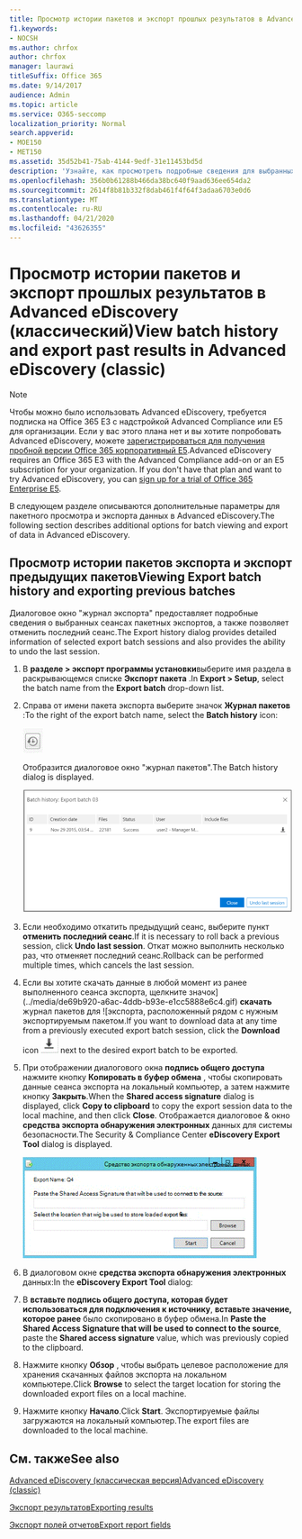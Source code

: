 ```yaml
---
title: Просмотр истории пакетов и экспорт прошлых результатов в Advanced eDiscovery
f1.keywords:
- NOCSH
ms.author: chrfox
author: chrfox
manager: laurawi
titleSuffix: Office 365
ms.date: 9/14/2017
audience: Admin
ms.topic: article
ms.service: O365-seccomp
localization_priority: Normal
search.appverid:
- MOE150
- MET150
ms.assetid: 35d52b41-75ab-4144-9edf-31e11453bd5d
description: 'Узнайте, как просмотреть подробные сведения для выбранных сеансов пакетного экспорта и как отменить последний сеанс экспорта в Advanced eDiscovery.  '
ms.openlocfilehash: 356b0b61288b466da38bc640f9aad636ee654da2
ms.sourcegitcommit: 2614f8b81b332f8dab461f4f64f3adaa6703e0d6
ms.translationtype: MT
ms.contentlocale: ru-RU
ms.lasthandoff: 04/21/2020
ms.locfileid: "43626355"
---
```

# <a name="view-batch-history-and-export-past-results-in-advanced-ediscovery-classic"></a><span data-ttu-id="b7c88-103">Просмотр истории пакетов и экспорт прошлых результатов в Advanced eDiscovery (классический)</span><span class="sxs-lookup"><span data-stu-id="b7c88-103">View batch history and export past results in Advanced eDiscovery (classic)</span></span>

> [!NOTE]
> <span data-ttu-id="b7c88-p101">Чтобы можно было использовать Advanced eDiscovery, требуется подписка на Office 365 E3 с надстройкой Advanced Compliance или E5 для организации. Если у вас этого плана нет и вы хотите попробовать Advanced eDiscovery, можете [зарегистрироваться для получения пробной версии Office 365 корпоративный E5](https://go.microsoft.com/fwlink/p/?LinkID=698279).</span><span class="sxs-lookup"><span data-stu-id="b7c88-p101">Advanced eDiscovery requires an Office 365 E3 with the Advanced Compliance add-on or an E5 subscription for your organization. If you don't have that plan and want to try Advanced eDiscovery, you can [sign up for a trial of Office 365 Enterprise E5](https://go.microsoft.com/fwlink/p/?LinkID=698279).</span></span> 
  
<span data-ttu-id="b7c88-106">В следующем разделе описываются дополнительные параметры для пакетного просмотра и экспорта данных в Advanced eDiscovery.</span><span class="sxs-lookup"><span data-stu-id="b7c88-106">The following section describes additional options for batch viewing and export of data in Advanced eDiscovery.</span></span> 
  
## <a name="viewing-export-batch-history-and-exporting-previous-batches"></a><span data-ttu-id="b7c88-107">Просмотр истории пакетов экспорта и экспорт предыдущих пакетов</span><span class="sxs-lookup"><span data-stu-id="b7c88-107">Viewing Export batch history and exporting previous batches</span></span>

<span data-ttu-id="b7c88-108">Диалоговое окно "журнал экспорта" предоставляет подробные сведения о выбранных сеансах пакетных экспортов, а также позволяет отменить последний сеанс.</span><span class="sxs-lookup"><span data-stu-id="b7c88-108">The Export history dialog provides detailed information of selected export batch sessions and also provides the ability to undo the last session.</span></span>
  
1. <span data-ttu-id="b7c88-109">В **разделе \> экспорт программы установки**выберите имя раздела в раскрывающемся списке **Экспорт пакета** .</span><span class="sxs-lookup"><span data-stu-id="b7c88-109">In **Export \> Setup**, select the batch name from the **Export batch** drop-down list.</span></span> 
    
2. <span data-ttu-id="b7c88-110">Справа от имени пакета экспорта выберите значок **Журнал пакетов** :</span><span class="sxs-lookup"><span data-stu-id="b7c88-110">To the right of the export batch name, select the **Batch history** icon:</span></span> 
    
    ![Значок журнала пакета для экспорта](../media/a14f6ef9-0c3c-4851-b65d-9380f2d8a38a.gif)
  
    <span data-ttu-id="b7c88-112">Отобразится диалоговое окно "журнал пакетов".</span><span class="sxs-lookup"><span data-stu-id="b7c88-112">The Batch history dialog is displayed.</span></span>
    
    ![Журнал пакета для экспорта](../media/04c5b75c-348c-491d-b4fe-716659333890.png)
  
3. <span data-ttu-id="b7c88-114">Если необходимо откатить предыдущий сеанс, выберите пункт **отменить последний сеанс**.</span><span class="sxs-lookup"><span data-stu-id="b7c88-114">If it is necessary to roll back a previous session, click **Undo last session**.</span></span> <span data-ttu-id="b7c88-115">Откат можно выполнить несколько раз, что отменяет последний сеанс.</span><span class="sxs-lookup"><span data-stu-id="b7c88-115">Rollback can be performed multiple times, which cancels the last session.</span></span>
    
4. <span data-ttu-id="b7c88-116">Если вы хотите скачать данные в любой момент из ранее выполненного сеанса экспорта, щелкните значок](../media/de69b920-a6ac-4ddb-b93e-e1cc5888e6c4.gif) **скачать** журнал пакетов для ![экспорта, расположенный рядом с нужным экспортируемым пакетом.</span><span class="sxs-lookup"><span data-stu-id="b7c88-116">If you want to download data at any time from a previously executed export batch session, click the **Download** icon ![Export batch history download icon](../media/de69b920-a6ac-4ddb-b93e-e1cc5888e6c4.gif) next to the desired export batch to be exported.</span></span> 
    
5. <span data-ttu-id="b7c88-117">При отображении диалогового окна **подпись общего доступа** нажмите кнопку **Копировать в буфер обмена** , чтобы скопировать данные сеанса экспорта на локальный компьютер, а затем нажмите кнопку **Закрыть**.</span><span class="sxs-lookup"><span data-stu-id="b7c88-117">When the **Shared access signature** dialog is displayed, click **Copy to clipboard** to copy the export session data to the local machine, and then click **Close**.</span></span> <span data-ttu-id="b7c88-118">Отображается диалоговое &amp; окно **средства экспорта обнаружения электронных** данных для системы безопасности.</span><span class="sxs-lookup"><span data-stu-id="b7c88-118">The Security &amp; Compliance Center **eDiscovery Export Tool** dialog is displayed.</span></span> 
    
    ![Диалоговое окно экспорта обнаруженных электронных данных](../media/01f79d2d-6da0-45e6-9c6f-ab12347572cb.gif)
  
6. <span data-ttu-id="b7c88-120">В диалоговом окне **средства экспорта обнаружения электронных** данных:</span><span class="sxs-lookup"><span data-stu-id="b7c88-120">In the **eDiscovery Export Tool** dialog:</span></span> 
    
1. <span data-ttu-id="b7c88-121">В **вставьте подпись общего доступа, которая будет использоваться для подключения к источнику**, **вставьте значение, которое ранее** было скопировано в буфер обмена.</span><span class="sxs-lookup"><span data-stu-id="b7c88-121">In **Paste the Shared Access Signature that will be used to connect to the source**, paste the **Shared access signature** value, which was previously copied to the clipboard.</span></span> 
    
2. <span data-ttu-id="b7c88-122">Нажмите кнопку **Обзор** , чтобы выбрать целевое расположение для хранения скачанных файлов экспорта на локальном компьютере.</span><span class="sxs-lookup"><span data-stu-id="b7c88-122">Click **Browse** to select the target location for storing the downloaded export files on a local machine.</span></span> 
    
3. <span data-ttu-id="b7c88-123">Нажмите кнопку **Начало**.</span><span class="sxs-lookup"><span data-stu-id="b7c88-123">Click **Start**.</span></span> <span data-ttu-id="b7c88-124">Экспортируемые файлы загружаются на локальный компьютер.</span><span class="sxs-lookup"><span data-stu-id="b7c88-124">The export files are downloaded to the local machine.</span></span> 
    
## <a name="see-also"></a><span data-ttu-id="b7c88-125">См. также</span><span class="sxs-lookup"><span data-stu-id="b7c88-125">See also</span></span>

[<span data-ttu-id="b7c88-126">Advanced eDiscovery (классическая версия)</span><span class="sxs-lookup"><span data-stu-id="b7c88-126">Advanced eDiscovery (classic)</span></span>](office-365-advanced-ediscovery.md)
  
[<span data-ttu-id="b7c88-127">Экспорт результатов</span><span class="sxs-lookup"><span data-stu-id="b7c88-127">Exporting results </span></span>](export-results-in-advanced-ediscovery.md)

[<span data-ttu-id="b7c88-128">Экспорт полей отчетов</span><span class="sxs-lookup"><span data-stu-id="b7c88-128">Export report fields</span></span>](export-report-fields-in-advanced-ediscovery.md)

